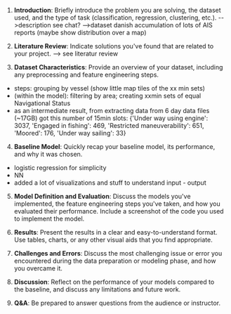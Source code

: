 1. **Introduction**: Briefly introduce the problem you are solving, the dataset used, and the type of task (classification, regression, clustering, etc.).
-->description see chat?
-->dataset danish accumulation of lots of AIS reports (maybe show distribution over a map)

2. **Literature Review**: Indicate solutions you've found that are related to your project.
--> see literatur review

3. **Dataset Characteristics**: Provide an overview of your dataset, including any preprocessing and feature engineering steps.
- steps: grouping by vessel (show little map tiles of the xx min sets)
- (within the model): filtering by area; creating xxmin sets of equal Navigational Status 
- as an intermediate result, from extracting data from 6 day data files (~17GB) got this number of 15min slots: {'Under way using engine': 3037, 'Engaged in fishing': 469, 'Restricted maneuverability': 651, 'Moored': 176, 'Under way sailing': 33}

4. **Baseline Model**: Quickly recap your baseline model, its performance, and why it was chosen.
- logistic regression for simplicity
- NN
- added a lot of visualizations and stuff to understand input - output

5. **Model Definition and Evaluation**: Discuss the models you've implemented, the feature engineering steps you've taken, and how you evaluated their performance. Include a screenshot of the code you used to implement the model.

6. **Results**: Present the results in a clear and easy-to-understand format. Use tables, charts, or any other visual aids that you find appropriate.

7. **Challenges and Errors**: Discuss the most challenging issue or error you encountered during the data preparation or modeling phase, and how you overcame it.

8. **Discussion**: Reflect on the performance of your models compared to the baseline, and discuss any limitations and future work.

9. **Q&A**: Be prepared to answer questions from the audience or instructor.
